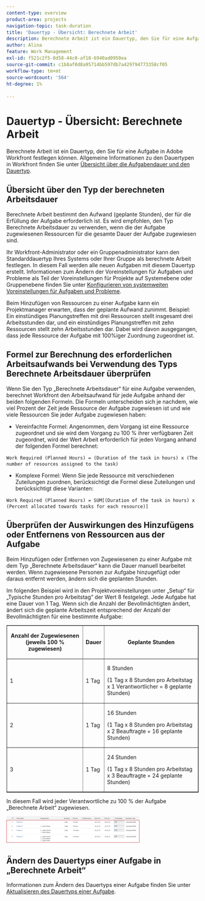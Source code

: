 ```yaml
---
content-type: overview
product-area: projects
navigation-topic: task-duration
title: 'Dauertyp - Übersicht: Berechnete Arbeit'
description: Berechnete Arbeit ist ein Dauertyp, den Sie für eine Aufgabe in Adobe Workfront festlegen können. Allgemeine Informationen zu den Dauertypen in Workfront finden Sie unter Übersicht über die Aufgabendauer und den Dauertyp.
author: Alina
feature: Work Management
exl-id: f521c2f5-8d58-44c0-af18-6940ad0950ea
source-git-commit: c1b8af0d8a95714bb597db7a429794773358cf05
workflow-type: tm+mt
source-wordcount: '564'
ht-degree: 1%

---
```


# Dauertyp - Übersicht: Berechnete Arbeit

Berechnete Arbeit ist ein Dauertyp, den Sie für eine Aufgabe in Adobe Workfront festlegen können. Allgemeine Informationen zu den Dauertypen in Workfront finden Sie unter [Übersicht über die Aufgabendauer und den Dauertyp](../../../manage-work/tasks/taskdurtn/task-duration-and-duration-type.md).

## Übersicht über den Typ der berechneten Arbeitsdauer

Berechnete Arbeit bestimmt den Aufwand (geplante Stunden), der für die Erfüllung der Aufgabe erforderlich ist. Es wird empfohlen, den Typ Berechnete Arbeitsdauer zu verwenden, wenn die der Aufgabe zugewiesenen Ressourcen für die gesamte Dauer der Aufgabe zugewiesen sind.

Ihr Workfront-Administrator oder ein Gruppenadministrator kann den Standarddauertyp Ihres Systems oder Ihrer Gruppe als berechnete Arbeit festlegen. In diesem Fall werden alle neuen Aufgaben mit diesem Dauertyp erstellt. Informationen zum Ändern der Voreinstellungen für Aufgaben und Probleme als Teil der Voreinstellungen für Projekte auf Systemebene oder Gruppenebene finden Sie unter [Konfigurieren von systemweiten Voreinstellungen für Aufgaben und Probleme](../../../administration-and-setup/set-up-workfront/configure-system-defaults/set-task-issue-preferences.md).

Beim Hinzufügen von Ressourcen zu einer Aufgabe kann ein Projektmanager erwarten, dass der geplante Aufwand zunimmt. Beispiel: Ein einstündiges Planungstreffen mit drei Ressourcen stellt insgesamt drei Arbeitsstunden dar, und ein einstündiges Planungstreffen mit zehn Ressourcen stellt zehn Arbeitsstunden dar. Dabei wird davon ausgegangen, dass jede Ressource der Aufgabe mit 100%iger Zuordnung zugeordnet ist.

## Formel zur Berechnung des erforderlichen Arbeitsaufwands bei Verwendung des Typs Berechnete Arbeitsdauer überprüfen

Wenn Sie den Typ „Berechnete Arbeitsdauer“ für eine Aufgabe verwenden, berechnet Workfront den Arbeitsaufwand für jede Aufgabe anhand der beiden folgenden Formeln. Die Formeln unterscheiden sich je nachdem, wie viel Prozent der Zeit jede Ressource der Aufgabe zugewiesen ist und wie viele Ressourcen Sie jeder Aufgabe zugewiesen haben:

* Vereinfachte Formel: Angenommen, dem Vorgang ist eine Ressource zugeordnet und sie wird dem Vorgang zu 100 % ihrer verfügbaren Zeit zugeordnet, wird der Wert Arbeit erforderlich für jeden Vorgang anhand der folgenden Formel berechnet:

```
Work Required (Planned Hours) = (Duration of the task in hours) x (The number of resources assigned to the task)
```

* Komplexe Formel: Wenn Sie jede Ressource mit verschiedenen Zuteilungen zuordnen, berücksichtigt die Formel diese Zuteilungen und berücksichtigt diese Varianten:

```
Work Required (Planned Hours) = SUM[(Duration of the task in hours) x (Percent allocated towards tasks for each resource)]
```

## Überprüfen der Auswirkungen des Hinzufügens oder Entfernens von Ressourcen aus der Aufgabe

Beim Hinzufügen oder Entfernen von Zugewiesenen zu einer Aufgabe mit dem Typ „Berechnete Arbeitsdauer“ kann die Dauer manuell bearbeitet werden. Wenn zugewiesene Personen zur Aufgabe hinzugefügt oder daraus entfernt werden, ändern sich die geplanten Stunden.

Im folgenden Beispiel wird in den Projektvoreinstellungen unter „Setup“ für „Typische Stunden pro Arbeitstag“ der Wert 8 festgelegt. Jede Aufgabe hat eine Dauer von 1 Tag. Wenn sich die Anzahl der Bevollmächtigten ändert, ändert sich die geplante Arbeitszeit entsprechend der Anzahl der Bevollmächtigten für eine bestimmte Aufgabe:

<table border="1" cellspacing="15" cellpadding="1"> 
 <col> 
 <col> 
 <col> 
 <thead> 
  <tr> 
   <th> <p><strong>Anzahl der Zugewiesenen (jeweils 100 % zugewiesen)</strong> </p> </th> 
   <th> <p><strong>Dauer</strong> </p> </th> 
   <th> <p><strong>Geplante Stunden</strong> </p> </th> 
  </tr> 
 </thead> 
 <tbody> 
  <tr> 
   <td> <p>1</p> </td> 
   <td> <p>1 Tag</p> </td> 
   <td> <p>8 Stunden</p> <p>(1 Tag x 8 Stunden pro Arbeitstag x 1 Verantwortlicher = 8 geplante Stunden)</p> </td> 
  </tr> 
  <tr> 
   <td> <p>2</p> </td> 
   <td> <p>1 Tag</p> </td> 
   <td> <p>16 Stunden</p> <p>(1 Tag x 8 Stunden pro Arbeitstag x 2 Beauftragte = 16 geplante Stunden)</p> </td> 
  </tr> 
  <tr> 
   <td> <p>3</p> </td> 
   <td> <p>1 Tag</p> </td> 
   <td> <p>24 Stunden</p> <p>(1 Tag x 8 Stunden pro Arbeitstag x 3 Beauftragte = 24 geplante Stunden)</p> </td> 
  </tr> 
 </tbody> 
</table>

In diesem Fall wird jeder Verantwortliche zu 100 % der Aufgabe „Berechnete Arbeit“ zugewiesen.

![](assets/calcwork-350x71.png)

## Ändern des Dauertyps einer Aufgabe in „Berechnete Arbeit“

Informationen zum Ändern des Dauertyps einer Aufgabe finden Sie unter [Aktualisieren des Dauertyps einer Aufgabe](../../../manage-work/tasks/taskdurtn/update-duration-type-of-task.md).

<!--
<p data-mc-conditions="QuicksilverOrClassic.Draft mode">(NOTE: replaced with new article linked above)</p>
-->

<!--
<ol data-mc-conditions="QuicksilverOrClassic.Draft mode">
<li value="1">Go to a task for which you want to change the Duration Type.</li>
<li value="2"> <p data-mc-conditions="QuicksilverOrClassic.Quicksilver">Click <strong>Task Details</strong> in the left panel, then in the Overview area double click <strong>Duration Type</strong>. </p> </li>
<li value="3">Select <strong>Calculated Work</strong> from the drop-down menu.</li>
<li value="4">Click <strong>Save</strong> <strong>Changes</strong>.</li>
</ol>
-->
